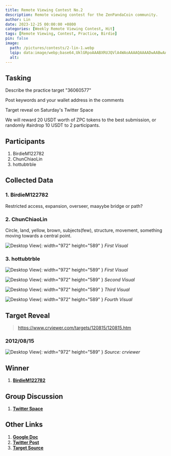 ```yaml
---
title: Remote Viewing Contest No.2
description: Remote viewing contest for the ZenPandaCoin community.
author: Lin
date: 2023-12-25 00:00:00 +0800
categories: [Weekly Remote Viewing Contest, Hit]
tags: [Remote Viewing, Contest, Practice, Birdie]
pin: false
image:
  path: /pictures/contests/2-lin-1.webp
  lqip: data:image/webp;base64,UklGRpoAAABXRUJQVlA4WAoAAAAQAAAADwAABwAAQUxQSDIAAAARL0AmbZurmr57yyIiqE8oiG0bejIYEQTgqiDA9vqnsUSI6H+oAERp2HZ65qP/VIAWAFZQOCBCAAAA8AEAnQEqEAAIAAVAfCWkAALp8sF8rgRgAP7o9FDvMCkMde9PK7euH5M1m6VWoDXf2FkP3BqV0ZYbO6NA/VFIAAAA
  alt:
---
```


## Tasking

Describe the practice target "36060577"

Post keywords and your wallet address in the comments

Target reveal on Saturday's Twitter Space

We will reward 20 USDT worth of ZPC tokens to the best submission, or randomly #airdrop 10 USDT to 2 participants.

## Participants

1. BirdieM122782
2. ChunChiaoLin
3. hottubtrble


## Collected Data

### 1. BirdieM122782
Restricted access, expansion, overseer, maayybe bridge or path?

### 2. ChunChiaoLin
Circle, land, yellow, brown, subjects(few), structure, movement, something moving towards a central point.

![Desktop View](/pictures/contests/2-lin-1.webp){: width="972" height="589" }
_First Visual_

### 3. hottubtrble

![Desktop View](/pictures/contests/2-jeff-1.webp){: width="972" height="589" }
_First Visual_

![Desktop View](/pictures/contests/2-jeff-2.webp){: width="972" height="589" }
_Second Visual_

![Desktop View](/pictures/contests/2-jeff-3.webp){: width="972" height="589" }
_Third Visual_

![Desktop View](/pictures/contests/2-jeff-4.webp){: width="972" height="589" }
_Fourth Visual_


## Target Reveal
> https://www.crviewer.com/targets/120815/120815.htm

### 2012/08/15

![Desktop View](/pictures/contests/2-target-1.webp){: width="972" height="589" }
_Source: crviewer_


## Winner
1. [**BirdieM122782**][Winner]


## Group Discussion

1. [**Twitter Space**][Twitter Space]


## Other Links

1. [**Google Doc**][Google Doc]
2. [**Twitter Post**][Twitter Post]
3. [**Target Source**][Target Source]

[Google Doc]: https://docs.google.com/document/d/1AU8KWZIaWDoKXZn5XUhl9uB4kowDkt2vvvg9cZ9r8rU/edit
[Twitter Post]: https://x.com/ZenPandaCoin/status/1739292977732948205
[Twitter Space]: https://x.com/ZenPandaCoin/status/1741103359279738993
[Target Source]: https://www.crviewer.com/targets/120815/120815.htm
[Winner]: https://x.com/BirdieM122782